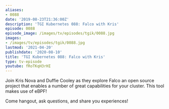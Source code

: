 ```yaml
---
aliases:
- 0088
date: '2019-08-23T21:36:00Z'
description: 'TGI Kubernetes 088: Falco with Kris'
episode: 0088
episode_image: /images/tv/episodes/tgik/0088.jpg
images:
- /images/tv/episodes/tgik/0088.jpg
lastmod: '2021-04-20'
publishdate: '2020-08-10'
title: 'TGI Kubernetes 088: Falco with Kris'
type: tv-episode
youtube: fRoTKqH3rHI
---
```


Join Kris Nova and Duffie Cooley as they explore Falco an open source project that enables a number of great capabilities for your cluster. This tool makes use of eBPF! 

Come hangout, ask questions, and share you experiences!